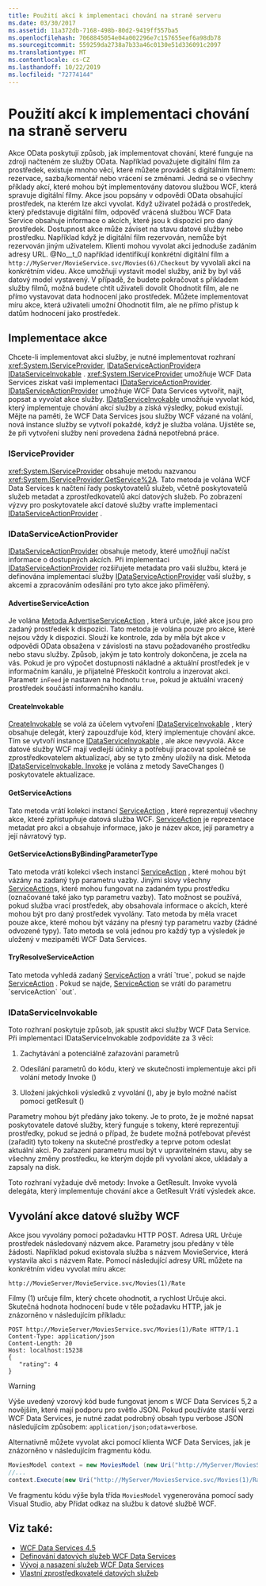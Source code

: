 ```yaml
---
title: Použití akcí k implementaci chování na straně serveru
ms.date: 03/30/2017
ms.assetid: 11a372db-7168-498b-80d2-9419ff557ba5
ms.openlocfilehash: 7068845054e04a002296e7c157655eef6a98db78
ms.sourcegitcommit: 559259da2738a7b33a46c0130e51d336091c2097
ms.translationtype: MT
ms.contentlocale: cs-CZ
ms.lasthandoff: 10/22/2019
ms.locfileid: "72774144"
---
```

# <a name="using-actions-to-implement-server-side-behavior"></a>Použití akcí k implementaci chování na straně serveru

Akce OData poskytují způsob, jak implementovat chování, které funguje na zdroji načteném ze služby OData. Například považujete digitální film za prostředek, existuje mnoho věcí, které můžete provádět s digitálním filmem: rezervace, sazba/komentář nebo vrácení se změnami. Jedná se o všechny příklady akcí, které mohou být implementovány datovou službou WCF, která spravuje digitální filmy. Akce jsou popsány v odpovědi OData obsahující prostředek, na kterém lze akci vyvolat. Když uživatel požádá o prostředek, který představuje digitální film, odpověď vrácená službou WCF Data Service obsahuje informace o akcích, které jsou k dispozici pro daný prostředek. Dostupnost akce může záviset na stavu datové služby nebo prostředku. Například když je digitální film rezervován, nemůže být rezervován jiným uživatelem. Klienti mohou vyvolat akci jednoduše zadáním adresy URL. @No__t_0 například identifikují konkrétní digitální film a `http://MyServer/MovieService.svc/Movies(6)/Checkout` by vyvolali akci na konkrétním videu. Akce umožňují vystavit model služby, aniž by byl váš datový model vystavený. V případě, že budete pokračovat s příkladem služby filmů, možná budete chtít uživateli dovolit Ohodnotit film, ale ne přímo vystavovat data hodnocení jako prostředek. Můžete implementovat míru akce, která uživateli umožní Ohodnotit film, ale ne přímo přístup k datům hodnocení jako prostředek.

## <a name="implementing-an-action"></a>Implementace akce
 Chcete-li implementovat akci služby, je nutné implementovat rozhraní <xref:System.IServiceProvider>, [IDataServiceActionProvider](https://docs.microsoft.com/previous-versions/dotnet/wcf-data-services/hh859915(v=vs.103))a [IDataServiceInvokable](https://docs.microsoft.com/previous-versions/dotnet/wcf-data-services/hh859893(v=vs.103)) . <xref:System.IServiceProvider> umožňuje WCF Data Services získat vaši implementaci [IDataServiceActionProvider](https://docs.microsoft.com/previous-versions/dotnet/wcf-data-services/hh859915(v=vs.103)). [IDataServiceActionProvider](https://docs.microsoft.com/previous-versions/dotnet/wcf-data-services/hh859915(v=vs.103)) umožňuje WCF Data Services vytvořit, najít, popsat a vyvolat akce služby. [IDataServiceInvokable](https://docs.microsoft.com/previous-versions/dotnet/wcf-data-services/hh859893(v=vs.103)) umožňuje vyvolat kód, který implementuje chování akcí služby a získá výsledky, pokud existují. Mějte na paměti, že WCF Data Services jsou služby WCF vázané na volání, nová instance služby se vytvoří pokaždé, když je služba volána.  Ujistěte se, že při vytvoření služby není provedena žádná nepotřebná práce.

### <a name="iserviceprovider"></a>IServiceProvider
 <xref:System.IServiceProvider> obsahuje metodu nazvanou <xref:System.IServiceProvider.GetService%2A>. Tato metoda je volána WCF Data Services k načtení řady poskytovatelů služeb, včetně poskytovatelů služeb metadat a zprostředkovatelů akcí datových služeb. Po zobrazení výzvy pro poskytovatele akcí datové služby vraťte implementaci [IDataServiceActionProvider](https://docs.microsoft.com/previous-versions/dotnet/wcf-data-services/hh859915(v=vs.103)) .

### <a name="idataserviceactionprovider"></a>IDataServiceActionProvider
 [IDataServiceActionProvider](https://docs.microsoft.com/previous-versions/dotnet/wcf-data-services/hh859915(v=vs.103)) obsahuje metody, které umožňují načíst informace o dostupných akcích. Při implementaci [IDataServiceActionProvider](https://docs.microsoft.com/previous-versions/dotnet/wcf-data-services/hh859915(v=vs.103)) rozšiřujete metadata pro vaši službu, která je definována implementací služby [IDataServiceActionProvider](https://docs.microsoft.com/previous-versions/dotnet/wcf-data-services/hh859915(v=vs.103)) vaší služby, s akcemi a zpracováním odesílání pro tyto akce jako přiměřený.

#### <a name="advertiseserviceaction"></a>AdvertiseServiceAction
 Je volána [Metoda AdvertiseServiceAction](https://docs.microsoft.com/previous-versions/dotnet/wcf-data-services/hh859971(v=vs.103)) , která určuje, jaké akce jsou pro zadaný prostředek k dispozici. Tato metoda je volána pouze pro akce, které nejsou vždy k dispozici. Slouží ke kontrole, zda by měla být akce v odpovědi OData obsažena v závislosti na stavu požadovaného prostředku nebo stavu služby. Způsob, jakým je tato kontroly dokončena, je zcela na vás. Pokud je pro výpočet dostupnosti nákladné a aktuální prostředek je v informačním kanálu, je přijatelné Přeskočit kontrolu a inzerovat akci. Parametr `inFeed` je nastaven na hodnotu `true`, pokud je aktuální vracený prostředek součástí informačního kanálu.

#### <a name="createinvokable"></a>CreateInvokable
 [CreateInvokable](https://docs.microsoft.com/previous-versions/dotnet/wcf-data-services/hh859940(v=vs.103)) se volá za účelem vytvoření [IDataServiceInvokable](https://docs.microsoft.com/previous-versions/dotnet/wcf-data-services/hh859893(v=vs.103)) , který obsahuje delegát, který zapouzdřuje kód, který implementuje chování akce. Tím se vytvoří instance [IDataServiceInvokable](https://docs.microsoft.com/previous-versions/dotnet/wcf-data-services/hh859893(v=vs.103)) , ale akce nevyvolá. Akce datové služby WCF mají vedlejší účinky a potřebují pracovat společně se zprostředkovatelem aktualizací, aby se tyto změny uložily na disk. Metoda [IDataServiceInvokable. Invoke](https://docs.microsoft.com/previous-versions/dotnet/wcf-data-services/hh859924(v=vs.103)) je volána z metody SaveChanges () poskytovatele aktualizace.

#### <a name="getserviceactions"></a>GetServiceActions
 Tato metoda vrátí kolekci instancí [ServiceAction](https://docs.microsoft.com/previous-versions/dotnet/wcf-data-services/hh544089(v=vs.103)) , které reprezentují všechny akce, které zpřístupňuje datová služba WCF. [ServiceAction](https://docs.microsoft.com/previous-versions/dotnet/wcf-data-services/hh544089(v=vs.103)) je reprezentace metadat pro akci a obsahuje informace, jako je název akce, její parametry a její návratový typ.

#### <a name="getserviceactionsbybindingparametertype"></a>GetServiceActionsByBindingParameterType
 Tato metoda vrátí kolekci všech instancí [ServiceAction](https://docs.microsoft.com/previous-versions/dotnet/wcf-data-services/hh544089(v=vs.103)) , které mohou být vázány na zadaný typ parametru vazby. Jinými slovy všechny [ServiceAction](https://docs.microsoft.com/previous-versions/dotnet/wcf-data-services/hh544089(v=vs.103))s, které mohou fungovat na zadaném typu prostředku (označované také jako typ parametru vazby). Tato možnost se používá, pokud služba vrací prostředek, aby obsahovala informace o akcích, které mohou být pro daný prostředek vyvolány. Tato metoda by měla vracet pouze akce, které mohou být vázány na přesný typ parametru vazby (žádné odvozené typy). Tato metoda se volá jednou pro každý typ a výsledek je uložený v mezipaměti WCF Data Services.

#### <a name="tryresolveserviceaction"></a>TryResolveServiceAction
 Tato metoda vyhledá zadaný [ServiceAction](https://docs.microsoft.com/previous-versions/dotnet/wcf-data-services/hh544089(v=vs.103)) a vrátí `true`, pokud se najde [ServiceAction](https://docs.microsoft.com/previous-versions/dotnet/wcf-data-services/hh544089(v=vs.103)) . Pokud se najde, [ServiceAction](https://docs.microsoft.com/previous-versions/dotnet/wcf-data-services/hh544089(v=vs.103)) se vrátí do parametru `serviceAction` `out`.

### <a name="idataserviceinvokable"></a>IDataServiceInvokable
 Toto rozhraní poskytuje způsob, jak spustit akci služby WCF Data Service. Při implementaci IDataServiceInvokable zodpovídáte za 3 věci:

1. Zachytávání a potenciálně zařazování parametrů

2. Odesílání parametrů do kódu, který ve skutečnosti implementuje akci při volání metody Invoke ()

3. Uložení jakýchkoli výsledků z vyvolání (), aby je bylo možné načíst pomocí getResult ()

 Parametry mohou být předány jako tokeny. Je to proto, že je možné napsat poskytovatele datové služby, který funguje s tokeny, které reprezentují prostředky, pokud se jedná o případ, že budete možná potřebovat převést (zařadit) tyto tokeny na skutečné prostředky a teprve potom odeslat aktuální akci. Po zařazení parametru musí být v upravitelném stavu, aby se všechny změny prostředku, ke kterým dojde při vyvolání akce, ukládaly a zapsaly na disk.

 Toto rozhraní vyžaduje dvě metody: Invoke a GetResult. Invoke vyvolá delegáta, který implementuje chování akce a GetResult Vrátí výsledek akce.

## <a name="invoking-a-wcf-data-service-action"></a>Vyvolání akce datové služby WCF
 Akce jsou vyvolány pomocí požadavku HTTP POST. Adresa URL Určuje prostředek následovaný názvem akce. Parametry jsou předány v těle žádosti. Například pokud existovala služba s názvem MovieService, která vystavila akci s názvem Rate. Pomocí následující adresy URL můžete na konkrétním videu vyvolat míru akce:

 `http://MovieServer/MovieService.svc/Movies(1)/Rate`

 Filmy (1) určuje film, který chcete ohodnotit, a rychlost Určuje akci. Skutečná hodnota hodnocení bude v těle požadavku HTTP, jak je znázorněno v následujícím příkladu:

```http
POST http://MovieServer/MoviesService.svc/Movies(1)/Rate HTTP/1.1
Content-Type: application/json
Content-Length: 20
Host: localhost:15238
{
   "rating": 4
}
```

> [!WARNING]
> Výše uvedený vzorový kód bude fungovat jenom s WCF Data Services 5,2 a novějším, které mají podporu pro světlo JSON. Pokud používáte starší verzi WCF Data Services, je nutné zadat podrobný obsah typu verbose JSON následujícím způsobem: `application/json;odata=verbose`.

 Alternativně můžete vyvolat akci pomocí klienta WCF Data Services, jak je znázorněno v následujícím fragmentu kódu.

```csharp
MoviesModel context = new MoviesModel (new Uri("http://MyServer/MoviesService.svc/"));
//...
context.Execute(new Uri("http://MyServer/MoviesService.svc/Movies(1)/Rate"), "POST", new BodyOperationParameter("rating",4) );
```

 Ve fragmentu kódu výše byla třída `MoviesModel` vygenerována pomocí sady Visual Studio, aby Přidat odkaz na službu k datové službě WCF.

## <a name="see-also"></a>Viz také:

- [WCF Data Services 4.5](index.md)
- [Definování datových služeb WCF Data Services](defining-wcf-data-services.md)
- [Vývoj a nasazení služeb WCF Data Services](developing-and-deploying-wcf-data-services.md)
- [Vlastní zprostředkovatelé datových služeb](custom-data-service-providers-wcf-data-services.md)
